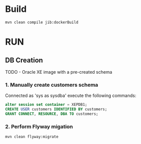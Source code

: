 # Build
    
```
mvn clean compile jib:dockerBuild
```

# RUN

## DB Creation

TODO  - Oracle XE  image with a pre-created schema

### 1. Manually create **customers** schema

Connected as  'sys as sysdba' execute the following commands:

```sql
alter session set container = XEPDB1;
CREATE USER customers IDENTIFIED BY customers;
GRANT CONNECT, RESOURCE, DBA TO customers;
```
###  2. Perform Flyway migation

```
mvn clean flyway:migrate 
```